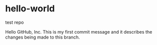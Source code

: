 hello-world
===========

test repo

Hello GitHub, Inc.  This is my first commit message and it describes the changes being made to this branch.
